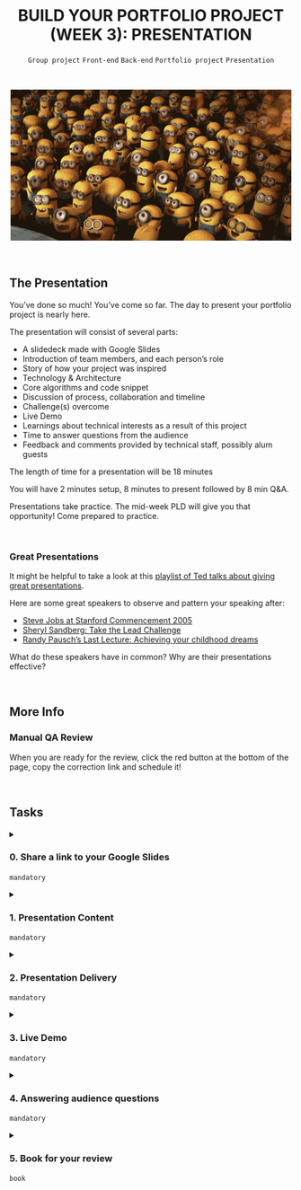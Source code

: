 <h1 align="center"><b>BUILD YOUR PORTFOLIO PROJECT (WEEK 3): PRESENTATION</b></h1>
<div align="center"><code>Group project</code> <code>Front-end</code> <code>Back-end</code> <code>Portfolio project</code> <code>Presentation</code></div>

<br><div align="center"><img src="https://github.com/codenvibes/alx-portfolio_project/blob/master/build%20your%20portfolio%20project%20(week%203)%3A%20presentation/images/6b2dc7c5f3fbe330d393.gif"></div>

<br>

## The Presentation
You’ve done so much! You’ve come so far. The day to present your portfolio project is nearly here.

The presentation will consist of several parts:

- A slidedeck made with Google Slides
- Introduction of team members, and each person’s role
- Story of how your project was inspired
- Technology & Architecture
- Core algorithms and code snippet
- Discussion of process, collaboration and timeline
- Challenge(s) overcome
- Live Demo
- Learnings about technical interests as a result of this project
- Time to answer questions from the audience
- Feedback and comments provided by technical staff, possibly alum guests

The length of time for a presentation will be 18 minutes

You will have 2 minutes setup, 8 minutes to present followed by 8 min Q&A.

Presentations take practice. The mid-week PLD will give you that opportunity! Come prepared to practice.

<br>

### Great Presentations
It might be helpful to take a look at this [playlist of Ted talks about giving great presentations](https://www.ted.com/playlists/574/how_to_make_a_great_presentation).

Here are some great speakers to observe and pattern your speaking after:

- [Steve Jobs at Stanford Commencement 2005](https://www.youtube.com/watch?v=1i9kcBHX2Nw)
- [Sheryl Sandberg: Take the Lead Challenge](https://www.youtube.com/watch?v=_U-CRqK8M1c)
- [Randy Pausch’s Last Lecture: Achieving your childhood dreams](https://www.youtube.com/watch?v=ji5_MqicxSo)

What do these speakers have in common? Why are their presentations effective?


<!-- <br>
<hr>
<h3><a href=>Notes</a></h3>
<hr> -->


<br>

## More Info
### Manual QA Review
When you are ready for the review, click the red button at the bottom of the page, copy the correction link and schedule it!

<br>

## Tasks
<details>
<summary>

### 0. Share a link to your Google Slides
`mandatory`

</summary>

<a href="">slideshow</a>

</details>

<details>
<summary>

### 1. Presentation Content
`mandatory`

</summary>

The presentation covers:

- Introduction of team members, and each person’s role (1pt)
- Story of how your project was inspired (1pt)
- Technology & Architecture (5pt)
- Core algorithms and code snippet (5pt)
- Discussion of process, collaboration and timeline (2pt)
- Challenge(s) overcome (5pt)
- Learnings about technical interests as a result of this project (1 pt)

</details>

<details>
<summary>

### 2. Presentation Delivery
`mandatory`

</summary>

Whether you are presenting onsite or remotely, here are the things we look for when you are presenting.

Please note, if you are presenting remotely, you will need to have your webcam on while your group is presenting.

- Were the Presenters audible?
- Did the Presenters speak clearly and at an understandable pace?
- Were there minimal filler words, like “Uhm”, “uhh”, “like”?
- Were the Presenters well-positioned on stage/in the camera’s view?
- Did the Presenters’ postures demonstrate confidence?
- Were the Presenters dressed professionally?
- Did the presentation utilize the time allotted? (it was not too long, or too short)
- Were the Presenters energetic?
- Did the Presenters engage the audience with a question?

</details>

<details>
<summary>

### 3. Live Demo
`mandatory`

</summary>

For teams who are working on web apps, a live demo means that the presentation must load the deployed website during the presentation and demonstrate at least one of the key features.

For teams who are not working on a web application, please prepare a video of the application being used. This includes the Maze project.

Not all parts of the application need to be demonstrated. As an example, if a project required uploading a file and waiting for 30m to process the data, it is enough to show that the file can be uploaded and that there is output generated from a previous run that is representative of the eventual output.

Scoring will be as follows: 5/5 points for a functional, engaging demo 3/5 points for a simple demo 0/5 points for a demo that meets unworkable errors or failures

</details>

<details>
<summary>

### 4. Answering audience questions
`mandatory`

</summary>

This is a great list of guidelines for how to answer questions during a presentation: [Witt.com](http://wittcom.com/how-to-handle-questions-and-answers-qa-made-simple/)

If the Presenters receive questions from the audience, they are answered in a satisfactory way, or there is an offer to followup with an answer.

</details>

<details>
<summary>

### 5. Book for your review
`book`

</summary>

Now that you have completed your portfolio project, kindly book an appointment [here](https://jasper.alx-tools.com/portfolio-project-review?c=18&p=573)

</details>

